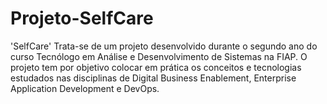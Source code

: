# Projeto-SelfCare
'SelfCare' Trata-se de um projeto desenvolvido durante o segundo ano do curso Tecnólogo em Análise e Desenvolvimento de Sistemas na FIAP. O projeto tem por objetivo colocar em prática os conceitos e tecnologias estudados nas disciplinas de Digital Business Enablement, Enterprise Application Development e DevOps.
